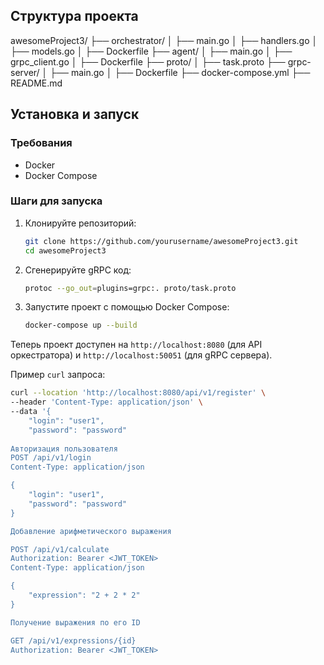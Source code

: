 ## Структура проекта

awesomeProject3/
├── orchestrator/
│ ├── main.go
│ ├── handlers.go
│ ├── models.go
│ ├── Dockerfile
├── agent/
│ ├── main.go
│ ├── grpc_client.go
│ ├── Dockerfile
├── proto/
│ ├── task.proto
├── grpc-server/
│ ├── main.go
│ ├── Dockerfile
├── docker-compose.yml
├── README.md



## Установка и запуск

### Требования

- Docker
- Docker Compose

### Шаги для запуска

1. Клонируйте репозиторий:
    ```sh
    git clone https://github.com/yourusername/awesomeProject3.git
    cd awesomeProject3
    ```

2. Сгенерируйте gRPC код:
    ```sh
    protoc --go_out=plugins=grpc:. proto/task.proto
    ```

3. Запустите проект с помощью Docker Compose:
    ```sh
    docker-compose up --build
    ```

Теперь проект доступен на `http://localhost:8080` (для API оркестратора) и `http://localhost:50051` (для gRPC сервера).


Пример `curl` запроса:
```sh
curl --location 'http://localhost:8080/api/v1/register' \
--header 'Content-Type: application/json' \
--data '{
    "login": "user1",
    "password": "password"
    
Авторизация пользователя
POST /api/v1/login
Content-Type: application/json

{
    "login": "user1",
    "password": "password"
}

Добавление арифметического выражения

POST /api/v1/calculate
Authorization: Bearer <JWT_TOKEN>
Content-Type: application/json

{
    "expression": "2 + 2 * 2"
}

Получение выражения по его ID

GET /api/v1/expressions/{id}
Authorization: Bearer <JWT_TOKEN>